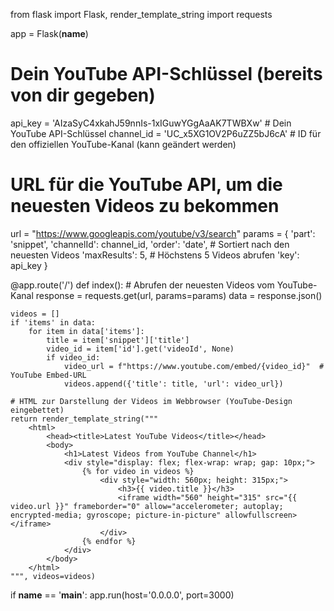 from flask import Flask, render_template_string
import requests

app = Flask(__name__)

# Dein YouTube API-Schlüssel (bereits von dir gegeben)
api_key = 'AIzaSyC4xkahJ59nnIs-1xIGuwYGgAaAK7TWBXw'  # Dein YouTube API-Schlüssel
channel_id = 'UC_x5XG1OV2P6uZZ5bJ6cA'  # ID für den offiziellen YouTube-Kanal (kann geändert werden)

# URL für die YouTube API, um die neuesten Videos zu bekommen
url = "https://www.googleapis.com/youtube/v3/search"
params = {
    'part': 'snippet',
    'channelId': channel_id,
    'order': 'date',  # Sortiert nach den neuesten Videos
    'maxResults': 5,  # Höchstens 5 Videos abrufen
    'key': api_key
}

@app.route('/')
def index():
    # Abrufen der neuesten Videos vom YouTube-Kanal
    response = requests.get(url, params=params)
    data = response.json()

    videos = []
    if 'items' in data:
        for item in data['items']:
            title = item['snippet']['title']
            video_id = item['id'].get('videoId', None)
            if video_id:
                video_url = f"https://www.youtube.com/embed/{video_id}"  # YouTube Embed-URL
                videos.append({'title': title, 'url': video_url})

    # HTML zur Darstellung der Videos im Webbrowser (YouTube-Design eingebettet)
    return render_template_string("""
        <html>
            <head><title>Latest YouTube Videos</title></head>
            <body>
                <h1>Latest Videos from YouTube Channel</h1>
                <div style="display: flex; flex-wrap: wrap; gap: 10px;">
                    {% for video in videos %}
                        <div style="width: 560px; height: 315px;">
                            <h3>{{ video.title }}</h3>
                            <iframe width="560" height="315" src="{{ video.url }}" frameborder="0" allow="accelerometer; autoplay; encrypted-media; gyroscope; picture-in-picture" allowfullscreen></iframe>
                        </div>
                    {% endfor %}
                </div>
            </body>
        </html>
    """, videos=videos)

if __name__ == '__main__':
    app.run(host='0.0.0.0', port=3000) 
